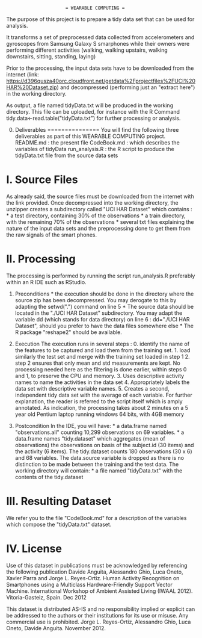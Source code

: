                           = WEARABLE COMPUTING =

The purpose of this project is to prepare a tidy data set that
can be used for analysis.

It transforms a set of preprocessed data collected from accelerometers and
gyroscopes from Samsung Galaxy S smarphones while their owners were performing
different activities (walking, walking upstairs, walking downstairs, sitting,
standing, laying)

Prior to the processing, the input data sets have to be downloaded from the internet
(link:  https://d396qusza40orc.cloudfront.net/getdata%2Fprojectfiles%2FUCI%20HAR%20Dataset.zip)
and decompressed (performing just an "extract here") in the working directory.

As output, a file named tidyData.txt will be produced in the working directory.
This file can be uploaded, for instance with the R Command 
		tidy.data<-read.table("tidyData.txt")
for further processing or analysis.
   
0. Deliverables
===============
You will find the following three deliverables as part of this WEARABLE COMPUTING project.
    README.md      : the present file
    CodeBook.md    : which describes the variables of tidyData
    run_analysis.R : the R script to produce the tidyData.txt file from the source data sets

I.  Source Files
================
As already said, the source files must be downloaded from the internet with the link provided.
Once decompressed into the working directory, the unzipper creates a subdirectory called "UCI HAR Dataset"
which contains :
	* a test  directory, containing 30% of the observations
	* a train directory, with the remaining 70% of the observations
	* several txt files explaining the nature of the input data sets and the preprocessing done to
	  get them from the raw signals of the smart phones.

II. Processing
==============
The processing is performed by running the script run_analysis.R preferably within an R IDE such
as RStudio.

 1. Preconditions
		* the execution should be done in the directory where the source zip has been decompressed.
		  You may derogate to this by adapting the setwd(".") command on line 5
		* The source data should be located in the "./UCI HAR Dataset" subdirectory.
		  You may adapt the variable dd (which stands for data directory) on line 6 :
		  dd="./UCI HAR Dataset", should you prefer to have the data files somewhere else
		* The R package "reshape2" should be available.
		  
 2. Execution
	The execution runs in several steps :
	    0. identify the name of the features to be captured and load them from the training set.
		1. load similarly the test set and merge with the training set loaded in step 1
		2. step 2 ensures that only mean and std measurements are kept. No processing needed here
		   as the filtering is done earlier, within steps 0 and 1, to preserve the CPU and memory.
		3. Uses descriptive activity names to name the activities in the data set
		4. Appropriately labels the data set with descriptive variable names.
		5. Creates a second, independent tidy data set with the average of each variable.
	For further explanation, the reader is referred to the script itself which is amply annotated.
	As indication, the processing takes about 2 minutes on a 5 year old Pentium laptop running windows 64 bits,
	with 4GB memory
 
 3. Postcondition
	In the IDE, you will have:
		* a data.frame named "observations.all" counting 10,299 observations on 69 variables.
		* a data.frame names "tidy.dataset" which aggregates (mean of observations) the observations on basis
		  of the subject.id (30 items) and the activity (6 items). The tidy.dataset counts 180 observations
		  (30 x 6) and 68 variables. The data.source variable is dropped as there is no distinction
		  to be made between the training and the test data.
	The working directory will contain:
		* a file named "tidyData.txt" with the contents of the tidy.dataset
		
III. Resulting Dataset
======================
We refer you to the file "CodeBook.md" for a description of the variables which compose the
"tidyData.txt" dataset.

IV. License
===========
Use of this dataset in publications must be acknowledged by referencing the following publication
	Davide Anguita, Alessandro Ghio, Luca Oneto, Xavier Parra and Jorge L. Reyes-Ortiz.
	Human Activity Recognition on Smartphones using a Multiclass Hardware-Friendly Support Vector Machine.
	International Workshop of Ambient Assisted Living (IWAAL 2012). Vitoria-Gasteiz, Spain. Dec 2012

This dataset is distributed AS-IS and no responsibility implied or explicit can be addressed to the authors
or their institutions for its use or misuse. Any commercial use is prohibited.
	Jorge L. Reyes-Ortiz, Alessandro Ghio, Luca Oneto, Davide Anguita. November 2012.
